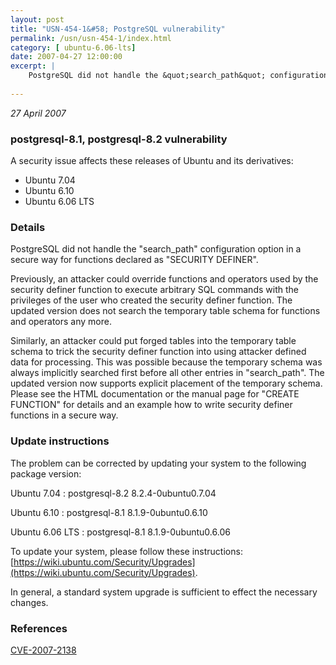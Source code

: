 ```yaml
---
layout: post
title: "USN-454-1&#58; PostgreSQL vulnerability"
permalink: /usn/usn-454-1/index.html
category: [ ubuntu-6.06-lts]
date: 2007-04-27 12:00:00
excerpt: |
    PostgreSQL did not handle the &quot;search_path&quot; configuration option in a secure way for functions declared as &quot;SECURITY DEFINER&quot;. 
    
--- 
```

 
 

*27 April 2007*

### postgresql-8.1, postgresql-8.2 vulnerability

A security issue affects these releases of Ubuntu and its derivatives:

* Ubuntu 7.04
* Ubuntu 6.10
* Ubuntu 6.06 LTS

### Details

PostgreSQL did not handle the &quot;search_path&quot; configuration option in a secure way for functions declared as &quot;SECURITY DEFINER&quot;. 

Previously, an attacker could override functions and operators used by the security definer function to execute arbitrary SQL commands with the privileges of the user who created the security definer function. The updated version does not search the temporary table schema for functions and operators any more.

Similarly, an attacker could put forged tables into the temporary table schema to trick the security definer function into using attacker defined data for processing. This was possible because the temporary schema was always implicitly searched first before all other entries in &quot;search_path&quot;. The updated version now supports explicit placement of the temporary schema. Please see the HTML documentation or the manual page for &quot;CREATE FUNCTION&quot; for details and an example how to write security definer functions in a secure way.

### Update instructions

The problem can be corrected by updating your system to the following package version:

Ubuntu 7.04
 : postgresql-8.2 <span>8.2.4-0ubuntu0.7.04</span>

Ubuntu 6.10
 : postgresql-8.1 <span>8.1.9-0ubuntu0.6.10</span>

Ubuntu 6.06 LTS
 : postgresql-8.1 <span>8.1.9-0ubuntu0.6.06</span>

To update your system, please follow these instructions: [https://wiki.ubuntu.com/Security/Upgrades](https://wiki.ubuntu.com/Security/Upgrades).

In general, a standard system upgrade is sufficient to effect the necessary changes.

### References

 
 [CVE-2007-2138](http://people.ubuntu.com/~ubuntu-security/cve/CVE-2007-2138)
 

